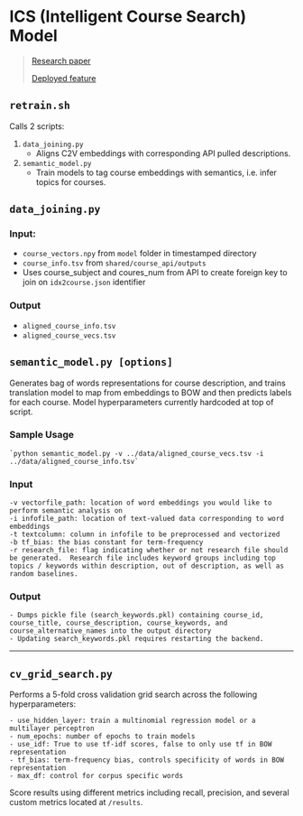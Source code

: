 # ICS (Intelligent Course Search) Model

> [Research paper](https://link.springer.com/chapter/10.1007%2F978-3-030-29736-7_36)
> 
> [Deployed feature](https://askoski.berkeley.edu/search)


## `retrain.sh`

Calls 2 scripts:

1. `data_joining.py`
    - Aligns C2V embeddings with corresponding API pulled descriptions. 
1. `semantic_model.py`
    - Train models to tag course embeddings with semantics, i.e. infer topics for courses.
    
## `data_joining.py`

### Input: 
    
- `course_vectors.npy` from `model` folder in timestamped directory
- `course_info.tsv` from `shared/course_api/outputs`
- Uses course_subject and coures_num from API to create foreign key to join on `idx2course.json` identifier

### Output

- `aligned_course_info.tsv`
- `aligned_course_vecs.tsv`

## `semantic_model.py [options]`

Generates bag of words representations for course description, and trains translation model to map from embeddings to BOW and then predicts labels for each course.  Model hyperparameters currently hardcoded at top of script. 

### Sample Usage

    `python semantic_model.py -v ../data/aligned_course_vecs.tsv -i ../data/aligned_course_info.tsv`

### Input

    -v vectorfile_path: location of word embeddings you would like to perform semantic analysis on
    -i infofile_path: location of text-valued data corresponding to word embeddings
    -t textcolumn: column in infofile to be preprocessed and vectorized
	-b tf_bias: the bias constant for term-frequency
	-r research_file: flag indicating whether or not research file should be generated.  Research file includes keyword groups including top topics / keywords within description, out of description, as well as random baselines. 

### Output

    - Dumps pickle file (search_keywords.pkl) containing course_id, course_title, course_description, course_keywords, and course_alternative_names into the output directory
    - Updating search_keywords.pkl requires restarting the backend.  

---
	
## `cv_grid_search.py`

Performs a 5-fold cross validation grid search across the following hyperparameters: 

    - use_hidden_layer: train a multinomial regression model or a multilayer perceptron
    - num_epochs: number of epochs to train models
    - use_idf: True to use tf-idf scores, false to only use tf in BOW representation
	- tf_bias: term-frequency bias, controls specificity of words in BOW representation
    - max_df: control for corpus specific words

Score results using different metrics including recall, precision, and several custom metrics located at `/results`.
